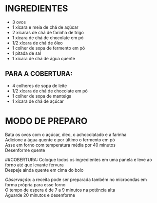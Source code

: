 # INGREDIENTES
- 3 ovos
- 1 xícara e meia de chá de açúcar
- 2 xícaras de chá de farinha de trigo
- 1 xícara de chá de chocolate em pó
- 1/2 xícara de chá de óleo
- 1 colher de sopa de fermento em pó
- 1 pitada de sal
- 1 xícara de chá de água quente

## PARA A COBERTURA:
- 4 colheres de sopa de leite
- 1/2 xícara de chá de chocolate em pó
- 1 colher de sopa de manteiga
- 1 xícara de chá de açúcar

# MODO DE PREPARO
Bata os ovos com o açúcar, óleo, o achocolatado e a farinha  
Adicione a água quente e por último o fermento em pó  
Asse em forno com temperatura média por 40 minutos  
Desenforme quente

##COBERTURA:
Coloque todos os ingredientes em uma panela e leve ao forno até que levante fervura  
Despeje ainda quente em cima do bolo

*Observação:* a receita pode ser preparada também no microondas em forma própria para esse forno  
O tempo de espera é de 7 a 9 minutos na potência alta  
Aguarde 20 minutos e desenforme